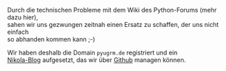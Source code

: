 <!-- 
.. title: pyugrm.de ist live
.. slug: pyugrmde-ist-live
.. date: 2014/05/01 18:58:43
.. tags: 
.. link: 
.. description: Die Python UserGroup Rhein-Main hat jetzt eine eigene Webseite
.. type: text
-->

Durch die technischen Probleme mit dem Wiki des Python-Forums (mehr dazu hier),  
sahen wir uns gezwungen zeitnah einen Ersatz zu schaffen, der uns nicht einfach  
so abhanden kommen kann ;-)

Wir haben deshalb die Domain `pyugrm.de` registriert und ein  
[Nikola-Blog][nikola] aufgesetzt, das wir über [Github][pyugrmgit] managen können.

[nikola]: http://getnikola.com/
[pyugrmgit]: http://github.com/PyUGRM/
